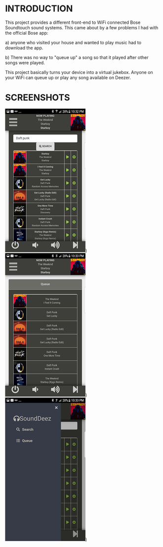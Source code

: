INTRODUCTION
=====
This project provides a different front-end to WiFi connected Bose Soundtouch sound systems. This came about by a few problems I had with the official Bose app:

a) anyone who visited your house and wanted to play music had to download the app.

b) There was no way to "queue up" a song so that it played after other songs were played.

This project basically turns your device into a virtual jukebox. Anyone on your WiFi can queue up or play any song available on Deezer.

SCREENSHOTS
=====
![screenshot](screenshots/search.png "Search"))
![screenshot](screenshots/queue.png "Queue"))
![screenshot](screenshots/sidebar.png "Sidebar"))
